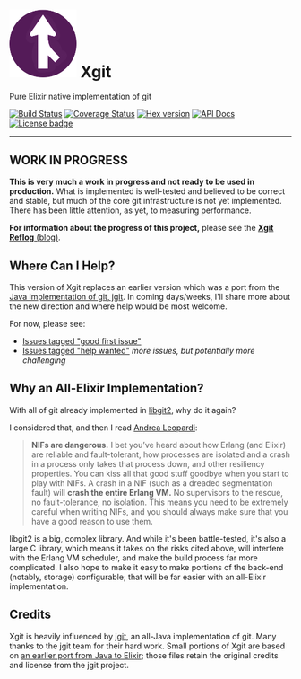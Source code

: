 # <img width="120" src="./branding/xgit-logo.png" alt="Xgit"> Xgit

Pure Elixir native implementation of git

[![Build Status](https://travis-ci.org/elixir-git/xgit.svg?branch=master)](https://travis-ci.org/elixir-git/xgit)
[![Coverage Status](https://coveralls.io/repos/github/elixir-git/xgit/badge.svg?branch=master)](https://coveralls.io/github/elixir-git/xgit?branch=master)
[![Hex version](https://img.shields.io/hexpm/v/xgit.svg)](https://hex.pm/packages/xgit)
[![API Docs](https://img.shields.io/badge/hexdocs-release-blue.svg)](https://hexdocs.pm/xgit)
[![License badge](https://img.shields.io/hexpm/l/xgit.svg)](https://github.com/elixir-git/xgit/blob/master/LICENSE)

---

## WORK IN PROGRESS

**This is very much a work in progress and not ready to be used in production.** What is implemented is well-tested and believed to be correct and stable, but much of the core git infrastructure is not yet implemented. There has been little attention, as yet, to measuring performance.

**For information about the progress of this project,** please see the [**Xgit Reflog** (blog)](https://xgit.io).


## Where Can I Help?

This version of Xgit replaces an earlier version which was a port from the [Java implementation of git, jgit](https://www.eclipse.org/jgit/). In coming days/weeks, I'll share more about the new direction and where help would be most welcome.

For now, please see:

* [Issues tagged "good first issue"](https://github.com/elixir-git/xgit/issues?q=is%3Aissue+is%3Aopen+label%3A%22good+first+issue%22)
* [Issues tagged "help wanted"](https://github.com/elixir-git/xgit/issues?q=is%3Aissue+is%3Aopen+label%3A%22help+wanted%22) _more issues, but potentially more challenging_


## Why an All-Elixir Implementation?

With all of git already implemented in [libgit2](https://github.com/libgit2/libgit2), why do it again?

I considered that, and then I read [Andrea Leopardi](https://andrealeopardi.com/posts/using-c-from-elixir-with-nifs/):

> **NIFs are dangerous.** I bet you’ve heard about how Erlang (and Elixir) are reliable and fault-tolerant, how processes are isolated and a crash in a process only takes that process down, and other resiliency properties. You can kiss all that good stuff goodbye when you start to play with NIFs. A crash in a NIF (such as a dreaded segmentation fault) will **crash the entire Erlang VM.** No supervisors to the rescue, no fault-tolerance, no isolation. This means you need to be extremely careful when writing NIFs, and you should always make sure that you have a good reason to use them.

libgit2 is a big, complex library. And while it's been battle-tested, it's also a large C library, which means it takes on the risks cited above, will interfere with the Erlang VM scheduler, and make the build process far more complicated. I also hope to make it easy to make portions of the back-end (notably, storage) configurable; that will be far easier with an all-Elixir implementation.

## Credits

Xgit is heavily influenced by [jgit](https://www.eclipse.org/jgit/), an all-Java implementation of git. Many thanks to the jgit team for their hard work. Small portions of Xgit are based on [an earlier port from Java to Elixir](https://github.com/elixir-git/archived-jgit-port/); those files retain the original credits and license from the jgit project.
